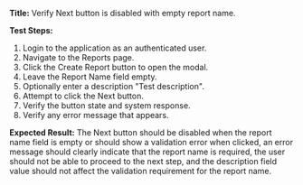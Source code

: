 **Title:** Verify Next button is disabled with empty report name.

**Test Steps:**
1. Login to the application as an authenticated user.
2. Navigate to the Reports page.
3. Click the Create Report button to open the modal.
4. Leave the Report Name field empty.
5. Optionally enter a description "Test description".
6. Attempt to click the Next button.
7. Verify the button state and system response.
8. Verify any error message that appears.

**Expected Result:**
The Next button should be disabled when the report name field is empty or should show a validation error when clicked, an error message should clearly indicate that the report name is required, the user should not be able to proceed to the next step, and the description field value should not affect the validation requirement for the report name.